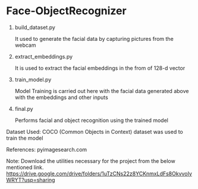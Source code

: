# Face-ObjectRecognizer

1. build_dataset.py 
    
    It used to generate the facial data by capturing pictures from the webcam
2. extract_embeddings.py 
    
    It is used to extract the facial embeddings in the from of 128-d vector
3. train_model.py 
    
    Model Training is carried out here with the facial data generated above with the embeddings and other inputs
5. final.py 
    
    Performs facial and object recognition using the trained model
    
Dataset Used: COCO (Common Objects in Context) dataset was used to train the model

References: pyimagesearch.com

Note: Download the utilities necessary for the project from the below mentioned link.
https://drive.google.com/drive/folders/1uTzCNs22z8YCKnmxLdFs8OkvvoIyWRYT?usp=sharing
